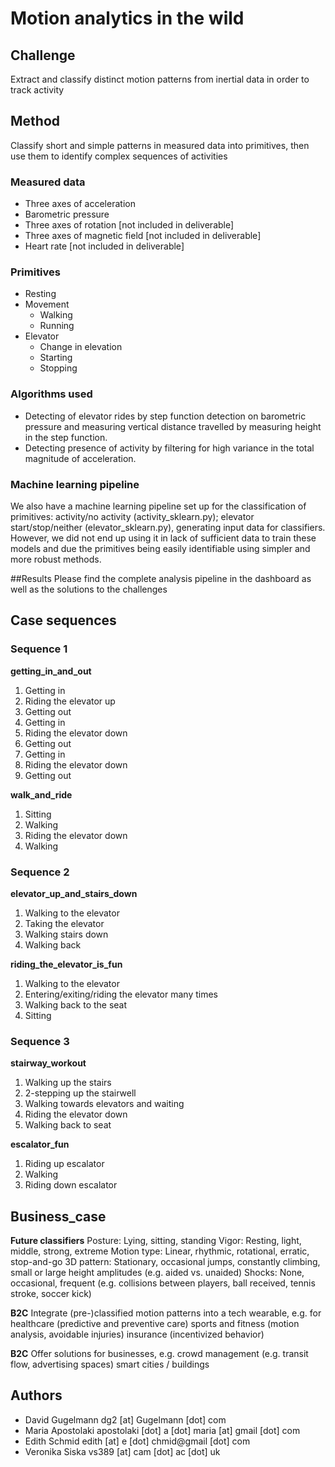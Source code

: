 # Motion analytics in the wild

## Challenge
Extract and classify distinct motion patterns from inertial data in order to track activity


## Method
Classify short and simple patterns in measured data into primitives, then use them to identify complex sequences of activities

### Measured data
* Three axes of acceleration
* Barometric pressure
* Three axes of rotation [not included in deliverable]
* Three axes of magnetic field [not included in deliverable]
* Heart rate  [not included in deliverable]

### Primitives
* Resting
* Movement
  * Walking
  * Running
* Elevator
  * Change in elevation
  * Starting
  * Stopping

### Algorithms used
* Detecting of elevator rides by step function detection on barometric pressure and measuring vertical distance travelled by measuring height in the step function.
* Detecting presence of activity by filtering for high variance in the total magnitude of acceleration.

### Machine learning  pipeline
We also have a machine learning pipeline set up for the classification of primitives: activity/no activity (activity_sklearn.py); elevator start/stop/neither (elevator_sklearn.py), generating input data for classifiers. However, we did not end up using it in lack of sufficient data to train these models and due the primitives being easily identifiable using simpler and more robust methods.

##Results
Please find the complete analysis pipeline in the dashboard as well as the solutions to the challenges


## Case sequences
### Sequence 1
__getting_in_and_out__

1. Getting in
2. Riding the elevator up
3. Getting out
4. Getting in
5. Riding the elevator down
6. Getting out
7. Getting in
8. Riding the elevator down
9. Getting out

__walk_and_ride__

1. Sitting
2. Walking
3. Riding the elevator down
4. Walking

### Sequence 2

__elevator_up_and_stairs_down__

1. Walking to the elevator
2. Taking the elevator
3. Walking stairs down
4. Walking back

__riding_the_elevator_is_fun__

1. Walking to the elevator
2. Entering/exiting/riding the elevator many times
3. Walking back to the seat
4. Sitting

### Sequence 3

__stairway_workout__

1. Walking up the stairs
2. 2-stepping up the stairwell
3. Walking towards elevators and waiting
4. Riding the elevator down
5. Walking back to seat

__escalator_fun__

1. Riding up escalator
2. Walking
3. Riding down escalator

## Business_case
__Future classifiers__
Posture: Lying, sitting, standing
Vigor: Resting, light, middle, strong, extreme
Motion type: Linear, rhythmic, rotational, erratic, stop-and-go
3D pattern: Stationary, occasional jumps, constantly climbing, small or large height amplitudes (e.g. aided vs. unaided)
Shocks: None, occasional, frequent (e.g. collisions between players, ball received, tennis stroke, soccer kick)

__B2C__
Integrate (pre-)classified motion patterns into a tech wearable, e.g. for
healthcare (predictive and preventive care)
sports and fitness (motion analysis, avoidable injuries)
insurance (incentivized behavior)

__B2C__
Offer solutions for businesses, e.g.
crowd management (e.g. transit flow, advertising spaces)
smart cities / buildings

## Authors
* David Gugelmann dg2 [at] Gugelmann [dot] com 
* Maria Apostolaki apostolaki [dot] a [dot] maria [at] gmail [dot] com
* Edith Schmid edith [at] e [dot] chmid@gmail [dot] com
* Veronika Siska vs389 [at] cam [dot] ac [dot] uk
